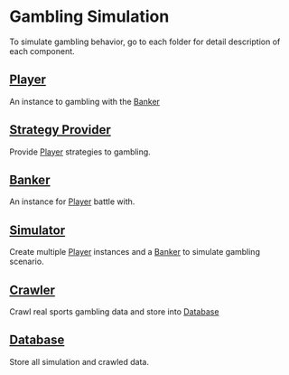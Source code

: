 # Gambling Simulation

To simulate gambling behavior, go to each folder for detail description of each component.

## [Player](https://github.com/AllenKd/gambling_simulation/tree/feature/refine-readme/player)

An instance to gambling with the [Banker](https://github.com/AllenKd/gambling_simulation/tree/feature/refine-readme/banker)

## [Strategy Provider](https://github.com/AllenKd/gambling_simulation/tree/feature/refine-readme/player)

Provide [Player]() strategies to gambling.

## [Banker](https://github.com/AllenKd/gambling_simulation/tree/feature/refine-readme/banker)

An instance for [Player](https://github.com/AllenKd/gambling_simulation/tree/feature/refine-readme/player) battle with.

## [Simulator](https://github.com/AllenKd/gambling_simulation/tree/feature/refine-readme/simulator)

Create multiple [Player](https://github.com/AllenKd/gambling_simulation/tree/feature/refine-readme/player) 
instances and a [Banker](https://github.com/AllenKd/gambling_simulation/tree/feature/refine-readme/banker) 
to simulate gambling scenario.

## [Crawler](https://github.com/AllenKd/gambling_simulation/tree/feature/refine-readme/crawler)

Crawl real sports gambling data and store into [Database](https://github.com/AllenKd/gambling_simulation/tree/feature/refine-readme/database)

## [Database](https://github.com/AllenKd/gambling_simulation/tree/feature/refine-readme/database)

Store all simulation and crawled data.
